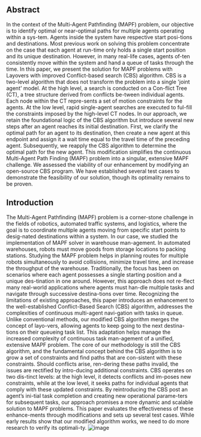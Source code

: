 ## Abstract

In the context of the Multi-Agent Pathfinding (MAPF) problem, our objective is to identify optimal or near-optimal paths for multiple agents operating within a sys-tem. Agents inside the system have respective start posi-tions and destinations. Most previous work on solving this problem concentrate on the case that each agent at run-time only holds a single start position and its unique destination. However, in many real-life cases, agents of-ten consistently move within the system and hand a queue of tasks through the time.
		In this paper, we present the solution for MAPF problems with Layovers with improved Conflict-based search (CBS) algorithm. CBS is a two-level algorithm that does not transform the problem into a single 'joint agent' model. At the high level, a search is conducted on a Con-flict Tree (CT), a tree structure derived from conflicts be-tween individual agents. Each node within the CT repre-sents a set of motion constraints for the agents. At the low level, rapid single-agent searches are executed to ful-fill the constraints imposed by the high-level CT nodes. In our approach, we retain the foundational logic of the CBS algorithm but introduce several new steps after an agent reaches its initial destination. First, we clarify the optimal path for an agent to its destination, then create a new agent at this endpoint and assign it a wait time equal to the travel time of the preceding agent. Subsequently, we reapply the CBS algorithm to determine the optimal path for the new agent. This modification simplifies the continuous Multi-Agent Path Finding (MAPF) problem into a singular, extensive MAPF challenge. We assessed the viability of our enhancement by modifying an open-source CBS program. We have established several test cases to demonstrate the feasibility of our solution, though its optimality remains to be proven.

## Introduction   

The Multi-Agent Pathfinding (MAPF) problem is a corner-stone challenge in the fields of robotics, automated traffic systems, and logistics, where the goal is to coordinate multiple agents moving from specific start points to desig-nated destinations within a system. In our case, we studied the implementation of MAPF solver in warehouse man-agement. In automated warehouses, robots must move goods from storage locations to packing stations. Studying the MAPF problem helps in planning routes for multiple robots simultaneously to avoid collisions, minimize travel time, and increase the throughput of the warehouse.
	Traditionally, the focus has been on scenarios where each agent possesses a single starting position and a unique des-tination in one around. However, this approach does not re-flect many real-world applications where agents must han-dle multiple tasks and navigate through successive destina-tions over time. Recognizing the limitations of existing approaches, this paper introduces an enhancement to the well-established Conflict-Based Search (CBS) algorithm, addresses the complexities of continuous multi-agent navi-gation with tasks in queue. Unlike conventional methods, our modified CBS algorithm merges the concept of layo-vers, allowing agents to keep going to the next destina-tions on their queueing task list. This adaptation helps manage the increased complexity of continuous task man-agement of a unified, extensive MAPF problem.
	The core of our methodology is still the CBS algorithm, and the fundamental concept behind the CBS algorithm is to grow a set of constraints and find paths that are con-sistent with these constraints. Should conflicts arise, ren-dering these paths invalid, the issues are rectified by intro-ducing additional constraints. CBS operates on two dis-tinct levels: at the high level, it detects conflicts and im-poses new constraints, while at the low level, it seeks paths for individual agents that comply with these updated constraints. By reintroducing the CBS post an agent’s ini-tial task completion and creating new operational parame-ters for subsequent tasks, our approach promises a more dynamic and scalable solution to MAPF problems. 
	This paper evaluates the effectiveness of these enhance-ments through modifications and sets up several test cases. While early results show that our modified algorithm works, we need to do more research to verify its optimali-ty.
![image](https://github.com/ZenanZha/CP8326---Final-Project/assets/39036481/109a8199-d3fa-464d-a4ce-8fc6b5cf36e0)
